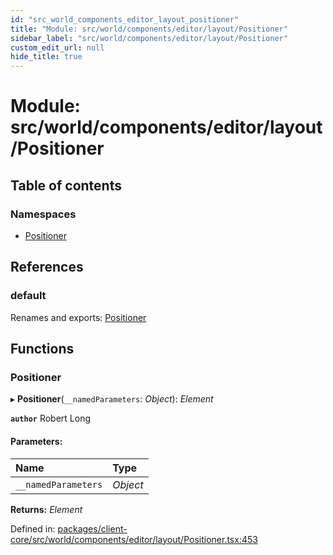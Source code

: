 ```yaml
---
id: "src_world_components_editor_layout_positioner"
title: "Module: src/world/components/editor/layout/Positioner"
sidebar_label: "src/world/components/editor/layout/Positioner"
custom_edit_url: null
hide_title: true
---
```


# Module: src/world/components/editor/layout/Positioner

## Table of contents

### Namespaces

- [Positioner](src_world_components_editor_layout_positioner.positioner.md)

## References

### default

Renames and exports: [Positioner](src_world_components_editor_layout_positioner.md#positioner)

## Functions

### Positioner

▸ **Positioner**(`__namedParameters`: *Object*): *Element*

**`author`** Robert Long

#### Parameters:

Name | Type |
:------ | :------ |
`__namedParameters` | *Object* |

**Returns:** *Element*

Defined in: [packages/client-core/src/world/components/editor/layout/Positioner.tsx:453](https://github.com/xr3ngine/xr3ngine/blob/65dfcf39a/packages/client-core/src/world/components/editor/layout/Positioner.tsx#L453)
